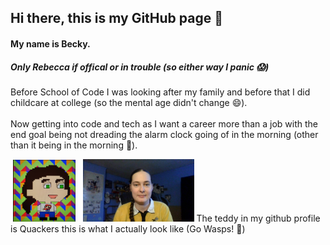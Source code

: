 ## Hi there, this is my GitHub page 👋

#### My name is Becky.

##### Only Rebecca if offical or in trouble (so either way I panic 😱)

Before School of Code I was looking after my family and before that I did childcare at college (so the mental age didn't change 😄).
<br></br>
Now getting into code and tech as I want a career more than a job with the end goal being not dreading the alarm clock going of in the morning (other than it being in the morning 🥱).

&nbsp;<img src = "./images/Capture.PNG" width = "100px" height = "auto"/>&nbsp;&nbsp;&nbsp;<img src = "./images/Becky Jones SoC Head shot photo.jpg" width = "auto" height = "100px"/> The teddy in my github profile is Quackers this is what I actually look like (Go Wasps! 🐝)

<!--
**Beckster6211/Beckster6211** is a ✨ _special_ ✨ repository because its `README.md` (this file) appears on your GitHub profile.

Here are some ideas to get you started:

- 🔭 I’m currently working on ...
- 🌱 I’m currently learning ...
- 👯 I’m looking to collaborate on ...
- 🤔 I’m looking for help with ...
- 💬 Ask me about ...
- 📫 How to reach me: ...
- 😄 Pronouns: ...
- ⚡ Fun fact: ...
-->
